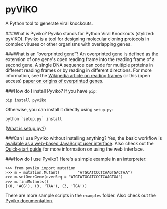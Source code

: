 pyViKO
======
A Python tool to generate viral knockouts.

###What is Pyviko?
Pyviko stands for Python Viral Knockouts (stylized: pyViKO). Pyviko is a tool for designing molecular cloning protocols in complex viruses or other organisms with overlapping genes.

###What is an “overprinted gene”?
An overprinted gene is defined as the extension of one gene's open reading frame into the reading frame of a second gene. A single DNA sequence can code for multiple proteins in different reading frames or by reading in different directions. For more information, see the [Wikipedia article on reading frames](https://en.wikipedia.org/wiki/Reading_frame) or this (open access) [paper on origins of overprinted genes](http://www.ncbi.nlm.nih.gov/pubmed/22821011).

###How do I install Pyviko?
If you have `pip`:

    pip install pyviko

Otherwise, you can install it directly using `setup.py`:

    python `setup.py` install
    
([What is setup.py?](http://stackoverflow.com/questions/1471994/what-is-setup-py))

###Can I use Pyviko without installing anything?
Yes, the basic workflow is [available as a web-based JavaScript user interface](http://louiejtaylor.github.io/pyViKO/). Also check out the [Quick-start guide](http://louiejtaylor.github.io/pyViKO/doc/Pyviko_quick-start.pdf) for more information on using the web interface.

###How do I use Pyviko?
Here's a simple example in an interpreter:

    >>> from pyviko import mutation
    >>> m = mutation.Mutant(        "ATGCATCCCTCAAGTGACTAA")
    >>> m.setOverGene(overSeq = "ATGTATGCATCCCTCAAGTGA")
    >>> m.findMutants()
    [(0, 'ACG'), (3, 'TAA'), (3, 'TGA')]
    
There are more sample scripts in the `examples` folder. Also check out the [Pyviko documentation](louiejtaylor.github.io/pyViKO/doc).
